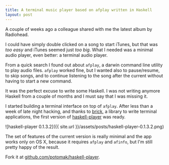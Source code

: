 ```yaml
---
title: A terminal music player based on afplay written in Haskell
layout: post
---
```


A couple of weeks ago a colleague shared with me the latest album by Radiohead.

I could have simply double clicked on a song to start iTunes, but that was *too
easy* and iTunes seemed just *too big*. What I needed was a minimal audio
player, even better: a terminal audio player.

From a quick search I found out about `afplay`, a darwin command line utility
to play audio files. `afplay` worked fine, but I wanted also to pause/resume,
to skip songs, and to continue listening to the song after the current without
having to start a new command.

It was the perfect excuse to write some Haskell. I was not writing anymore
Haskell from a couple of months and I must say that I was missing it.

I started building a terminal interface on top of `afplay`. After less than a
week of late night hacking, and thanks to
[brick](https://hackage.haskell.org/package/brick), a library to write terminal
applications, the first version of
[haskell-player](http://hackage.haskell.org/package/haskell-player) was ready.

![haskell-player 0.1.3.2]({{ site.url }}/assets/posts/haskell-player-0.1.3.2.png)

The set of features of the current version is really minimal and the app works
only on OS X, because it requires `afplay` and `afinfo`, but I'm still pretty
happy of the result.

Fork it at
[github.com/potomak/haskell-player](http://github.com/potomak/haskell-player).
